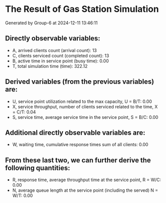 # The Result of Gas Station Simulation

Generated by Group-6 at  2024-12-11 13:46:11

## Directly observable variables: 

- A, arrived clients count (arrival count): 13
- C, clients serviced count (completed count): 13
- B, active time in service point (busy time): 0.00
- T, total simulation time (time): 322.12
## Derived variables (from the previous variables) are:

- U, service point utilization related to the max capacity, U = B/T: 0.00
- X, service throughput, number of clients serviced related to the time, X = C/T: 0.04
- S, service time, average service time in the service point, S = B/C: 0.00
## Additional directly observable variables are:

- W, waiting time, cumulative response times sum of all clients: 0.00
## From these last two, we can further derive the following quantities:

- R, response time, average throughput time at the service point, R = W/C: 0.00
- N, average queue length at the service point (including the served) N = W/T: 0.00

